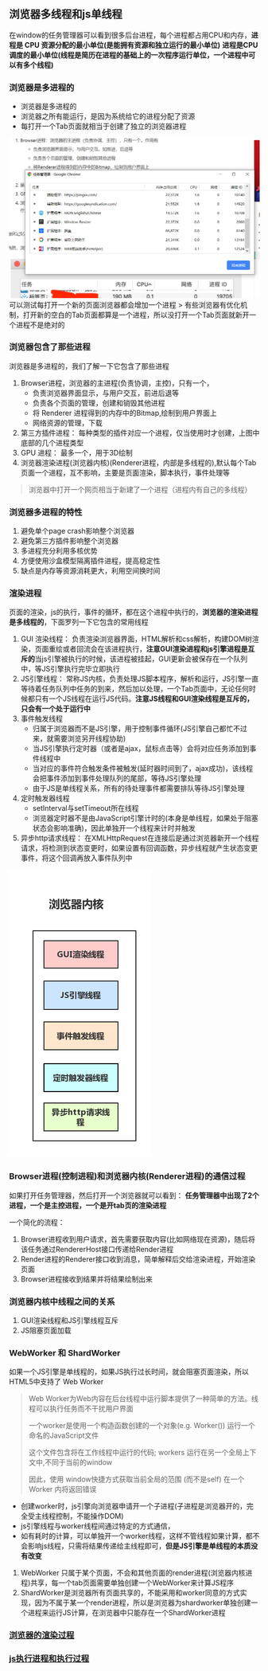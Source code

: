 ## 浏览器多线程和js单线程
在window的任务管理器可以看到很多后台进程，每个进程都占用CPU和内存，**进程是 CPU 资源分配的最小单位(是能拥有资源和独立运行的最小单位)**
**进程是CPU调度的最小单位(线程是简历在进程的基础上的一次程序运行单位，一个进程中可以有多个线程)**

### 浏览器是多进程的
- 浏览器是多进程的
- 浏览器之所有能运行，是因为系统给它的进程分配了资源
- 每打开一个Tab页面就相当于创建了独立的浏览器进程

<img src="./imgs/jincheng.png" alt="浏览器进程" style="zoom:70%;" />
可以测试每打开一个新的页面浏览器都会增加一个进程
> 有些浏览器有优化机制，打开新的空白的Tab页面都算是一个进程，所以没打开一个Tab页面就新开一个进程不是绝对的


### 浏览器包含了那些进程
浏览器是多进程的，我们了解一下它包含了那些进程
1. Browser进程，浏览器的主进程(负责协调，主控)，只有一个，
    - 负责浏览器界面显示，与用户交互，前进后退等
    - 负责各个页面的管理，创建和销毁其他进程
    - 将 Renderer 进程得到的内存中的Bitmap,绘制到用户界面上
    - 网络资源的管理，下载
2. 第三方插件进程： 每种类型的插件对应一个进程，仅当使用时才创建，上图中底部的几个进程类型
3. GPU 进程： 最多一个，用于3D绘制
4. 浏览器渲染进程(浏览器内核)(Renderer进程，内部是多线程的),默认每个Tab页面一个进程，互不影响，主要是页面渲染，脚本执行，事件处理等

> 浏览器中打开一个网页相当于新建了一个进程（进程内有自己的多线程）

### 浏览器多进程的特性
1. 避免单个page crash影响整个浏览器
2. 避免第三方插件影响整个浏览器
3. 多进程充分利用多核优势
4. 方便使用沙盒模型隔离插件进程，提高稳定性
5. 缺点是内存等资源消耗更大，利用空间换时间


### 渲染进程
页面的渲染，js的执行，事件的循环，都在这个进程中执行的，**浏览器的渲染进程是多线程的**，下面罗列一下它包含的常用线程
1. GUI 渲染线程： 负责渲染浏览器界面，HTML解析和css解析，构建DOM树渲染，页面重绘或者回流会在该进程执行，**注意GUI渲染进程和js引擎进程是互斥的**当js引擎被执行的时候，该进程被挂起，GUI更新会被保存在一个队列中，等JS引擎执行完毕立即执行
2. JS引擎线程： 常称JS内核，负责处理JS脚本程序，解析和运行，JS引擎一直等待着任务队列中任务的到来，然后加以处理，一个Tab页面中，无论任何时候都只有一个JS线程在运行JS代码。**注意JS线程和GUI渲染线程是互斥的，只会有一个处于运行中**
3. 事件触发线程
    - 归属于浏览器而不是JS引擎，用于控制事件循环(JS引擎自己都忙不过来，就需要浏览另开线程协助)
    - 当JS引擎执行定时器（或者是ajax，鼠标点击等）会将对应任务添加到事件线程中
    - 当对应的事件符合触发条件被触发(延时器时间到了，ajax成功)，该线程会把事件添加到事件处理队列的尾部，等待JS引擎处理
    - 由于JS是单线程关系，所有的待处理事件都需要排队等待JS引擎处理
4. 定时触发器线程
    - setInterval与setTimeout所在线程
    - 浏览器定时器不是由JavaScript引擎计时的(本身是单线程，如果处于阻塞状态会影响准确)，因此单独开一个线程来计时并触发
5. 异步http请求线程： 在XMLHttpRequest在连接后是通过浏览器新开一个线程请求，将检测到状态变更时，如果设置有回调函数，异步线程就产生状态变更事件，将这个回调再放入事件队列中

![线程列表](./imgs/xiancheng.png)


### Browser进程(控制进程)和浏览器内核(Renderer进程)的通信过程
如果打开任务管理器，然后打开一个浏览器就可以看到： **任务管理器中出现了2个进程，一个是主控进程，一个是开tab页的渲染进程**

一个简化的流程：
1. Browser进程收到用户请求，首先需要获取内容(比如网络现在资源)，随后将该任务通过RendererHost接口传递给Render进程
2. Render进程的Renderer接口收到消息，简单解释后交给渲染进程，开始渲染页面
3. Browser进程接收到结果并将结果绘制出来



### 浏览器内核中线程之间的关系

1. GUI渲染线程和JS引擎线程互斥
2. JS阻塞页面加载

### WebWorker  和 ShardWorker

如果一个JS引擎是单线程的，如果JS执行过长时间，就会阻塞页面渲染，所以HTML5中支持了 Web Worker

>Web Worker为Web内容在后台线程中运行脚本提供了一种简单的方法。线程可以执行任务而不干扰用户界面
>
>一个worker是使用一个构造函数创建的一个对象(e.g. Worker()) 运行一个命名的JavaScript文件 
>
>这个文件包含将在工作线程中运行的代码; workers 运行在另一个全局上下文中,不同于当前的window
>
>因此，使用 window快捷方式获取当前全局的范围 (而不是self) 在一个 Worker 内将返回错误

- 创建worker时，js引擎向浏览器申请开一个子进程(子进程是浏览器开的，完全受主线程控制，不能操作DOM)
- js引擎线程与worker线程间通过特定的方式通信，
- 如有耗时的计算，可以单独开一个worker线程，这样不管线程如果计算，都不会影响js线程，只需将结果传递给主线程即可，**但是JS引擎是单线程的本质没有改变**

1. WebWorker 只属于某个页面，不会和其他页面的render进程(浏览器内核进程)共享，每一个tab页面需要单独创建一个WebWorker来计算JS程序
2. ShardWorker是浏览器所有页面共享的，不能采用和worker同意的方式实现，因为不属于某一个render进程，所以是浏览器为shardworker单独创建一个进程来运行JS计算，在浏览器中只能存在一个ShardWorker进程

### [浏览器的渲染过程](./bworwseradd.md)

### [js执行进程和执行过程](../javasript/eventloop.md)
